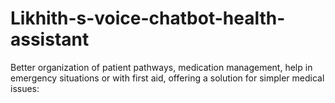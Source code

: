 # Likhith-s-voice-chatbot-health-assistant
  Better organization of patient pathways, medication management, help in  emergency situations or with first aid, offering a solution for simpler medical  issues:
